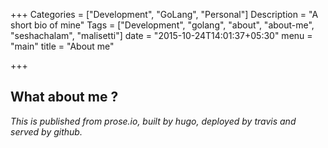 +++
Categories = ["Development", "GoLang", "Personal"]
Description = "A short bio of mine"
Tags = ["Development", "golang", "about", "about-me", "seshachalam", "malisetti"]
date = "2015-10-24T14:01:37+05:30"
menu = "main"
title = "About me"

+++

## What about me ?

_This is published from prose.io, built by hugo, deployed by travis and served by github._
